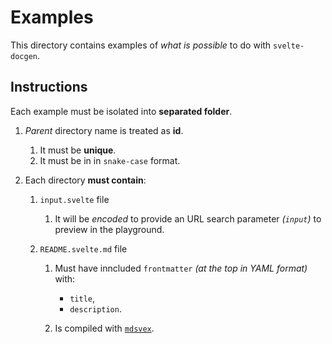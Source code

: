 # Examples

This directory contains examples of _what is possible_ to do with `svelte-docgen`.

## Instructions

Each example must be isolated into **separated folder**.

1. _Parent_ directory name is treated as **id**.

   1. It must be **unique**.
   1. It must be in in `snake-case` format.

1. Each directory **must contain**:

   1. `input.svelte` file

      1. It will be _encoded_ to provide an URL search parameter _(`input`)_ to preview in the playground.

   1. `README.svelte.md` file

      1. Must have inncluded `frontmatter` _(at the top in YAML format)_ with:

         - `title`,
         - `description`.

      1. Is compiled with [`mdsvex`].

[`mdsvex`]: https://github.com/pngwn/mdsvex
